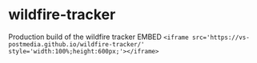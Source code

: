 # wildfire-tracker
Production build of the wildfire tracker
EMBED
`<iframe src='https://vs-postmedia.github.io/wildfire-tracker/' style='width:100%;height:600px;'></iframe>`